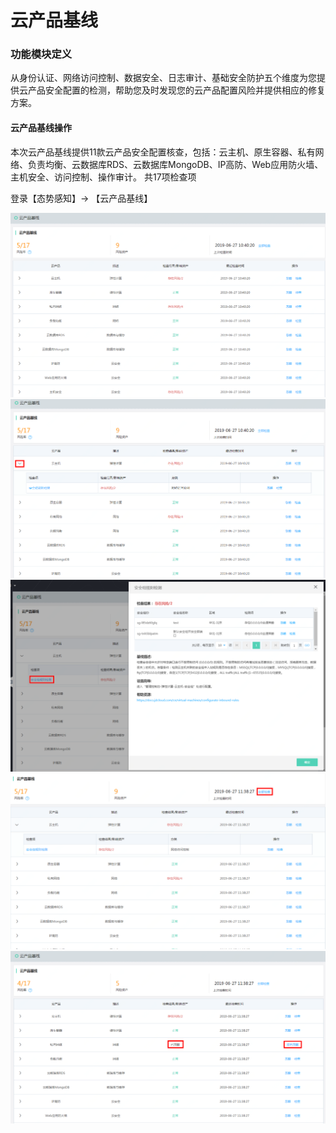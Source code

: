# 云产品基线

### 功能模块定义

从身份认证、网络访问控制、数据安全、日志审计、基础安全防护五个维度为您提供云产品安全配置的检测，帮助您及时发现您的云产品配置风险并提供相应的修复方案。

#### 云产品基线操作

本次云产品基线提供11款云产品安全配置核查，包括：云主机、原生容器、私有网络、负责均衡、云数据库RDS、云数据库MongoDB、IP高防、Web应用防火墙、主机安全、访问控制、操作审计。
共17项检查项

登录【态势感知】-> 【云产品基线】

![](../../../../image/Situational-Awareness/cloudbaseline-1.png)
![](../../../../image/Situational-Awareness/cloudbaseline-2.png)
![](../../../../image/Situational-Awareness/cloudbaseline-3.png)
![](../../../../image/Situational-Awareness/cloudbaseline-4.png)
![](../../../../image/Situational-Awareness/cloudbaseline-5.png)
